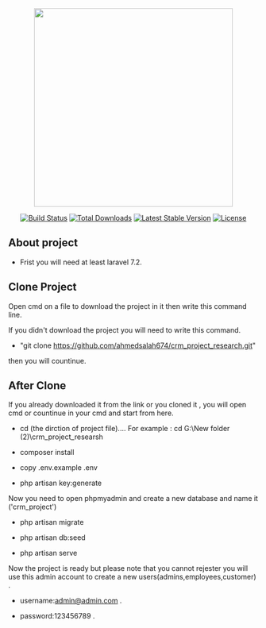 ﻿﻿<p align="center"><img src="https://res.cloudinary.com/dtfbvvkyp/image/upload/v1566331377/laravel-logolockup-cmyk-red.svg" width="400"></p>

<p align="center">
<a href="https://travis-ci.org/laravel/framework"><img src="https://travis-ci.org/laravel/framework.svg" alt="Build Status"></a>
<a href="https://packagist.org/packages/laravel/framework"><img src="https://poser.pugx.org/laravel/framework/d/total.svg" alt="Total Downloads"></a>
<a href="https://packagist.org/packages/laravel/framework"><img src="https://poser.pugx.org/laravel/framework/v/stable.svg" alt="Latest Stable Version"></a>
<a href="https://packagist.org/packages/laravel/framework"><img src="https://poser.pugx.org/laravel/framework/license.svg" alt="License"></a>
</p>

## About project

- Frist you will need at least laravel 7.2.

## Clone Project

Open cmd on a file to download the project in it then write this command line.

If you didn't download the project you will need to write this command.

 - "git clone https://github.com/ahmedsalah674/crm_project_research.git" 

then you will countinue.

## After Clone

If you already downloaded it from the link or you cloned it , you will open cmd or countinue in your cmd and start from here.

- cd (the dirction of project file).... For example : cd G:\New folder (2)\crm_project_researsh 

- composer install 

- copy .env.example .env

- php artisan key:generate

Now you need to open phpmyadmin and create a new database and name it ('crm_project')

- php artisan migrate

- php artisan db:seed

- php artisan serve

Now the project is ready but please note that you cannot rejester you will use this admin account to create a new users(admins,employees,customer) .

- username:admin@admin.com .

- password:123456789 .